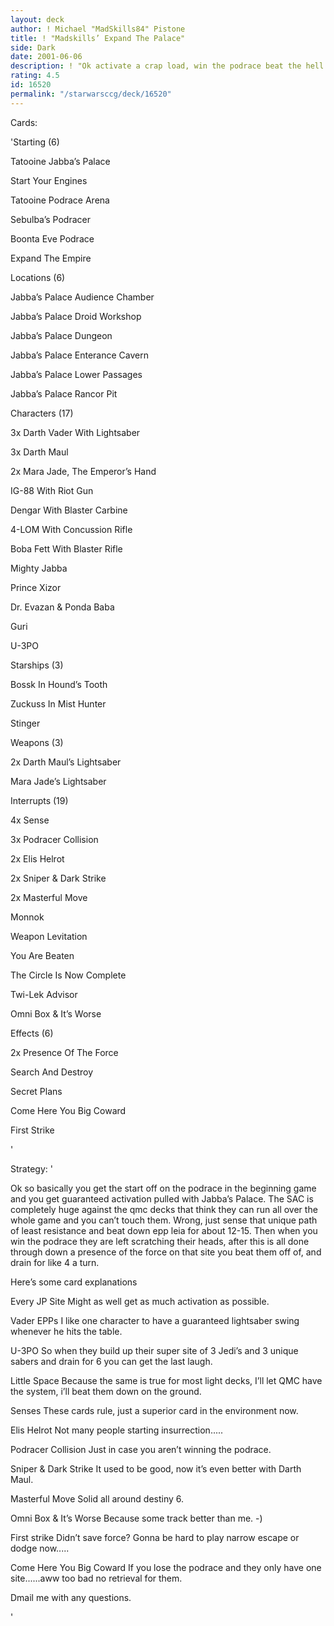 ```yaml
---
layout: deck
author: ! Michael "MadSkills84" Pistone
title: ! "Madskills’ Expand The Palace"
side: Dark
date: 2001-06-06
description: ! "Ok activate a crap load, win the podrace beat the hell out of what they deploy and sense the crap out of quiet mining colony."
rating: 4.5
id: 16520
permalink: "/starwarsccg/deck/16520"
---
```

Cards: 

'Starting (6)

Tatooine Jabba’s Palace

Start Your Engines

Tatooine Podrace Arena

Sebulba’s Podracer

Boonta Eve Podrace

Expand The Empire


Locations (6)

Jabba’s Palace Audience Chamber

Jabba’s Palace Droid Workshop

Jabba’s Palace Dungeon

Jabba’s Palace Enterance Cavern

Jabba’s Palace Lower Passages

Jabba’s Palace Rancor Pit


Characters (17)

3x Darth Vader With Lightsaber

3x Darth Maul

2x Mara Jade, The Emperor’s Hand

IG-88 With Riot Gun

Dengar With Blaster Carbine

4-LOM With Concussion Rifle

Boba Fett With Blaster Rifle

Mighty Jabba

Prince Xizor

Dr. Evazan & Ponda Baba

Guri

U-3PO


Starships (3)

Bossk In Hound’s Tooth

Zuckuss In Mist Hunter

Stinger


Weapons (3)

2x Darth Maul’s Lightsaber

Mara Jade’s Lightsaber


Interrupts (19)

4x Sense

3x Podracer Collision

2x Elis Helrot

2x Sniper & Dark Strike

2x Masterful Move

Monnok

Weapon Levitation

You Are Beaten

The Circle Is Now Complete

Twi-Lek Advisor

Omni Box & It’s Worse


Effects (6)

2x Presence Of The Force

Search And Destroy

Secret Plans

Come Here You Big Coward

First Strike


'

Strategy: '

Ok so basically you get the start off on the podrace in the beginning game and you get guaranteed activation pulled with Jabba’s Palace.  The SAC is completely huge against the qmc decks that think they can run all over the whole game and you can’t touch them.  Wrong, just sense that unique path of least resistance and beat down epp leia for about 12-15.  Then when you win the podrace they are left scratching their heads, after this is all done through down a presence of the force on that site you beat them off of, and drain for like 4 a turn.


Here’s some card explanations


Every JP Site Might as well get as much activation as possible.


Vader EPPs I like one character to have a guaranteed lightsaber swing whenever he hits the table.


U-3PO So when they build up their super site of 3 Jedi’s and 3 unique sabers and drain for 6 you can get the last laugh.


Little Space Because the same is true for most light decks, I’ll let QMC have the system, i’ll beat them down on the ground.


Senses These cards rule, just a superior card in the environment now.


Elis Helrot Not many people starting insurrection.....


Podracer Collision Just in case you aren’t winning the podrace.


Sniper & Dark Strike It used to be good, now it’s even better with Darth Maul.


Masterful Move Solid all around destiny 6.


Omni Box & It’s Worse Because some track better than me. -)


First strike Didn’t save force? Gonna be hard to play narrow escape or dodge now.....


Come Here You Big Coward If you lose the podrace and they only have one site......aww too bad no retrieval for them.


Dmail me with any questions.

'
